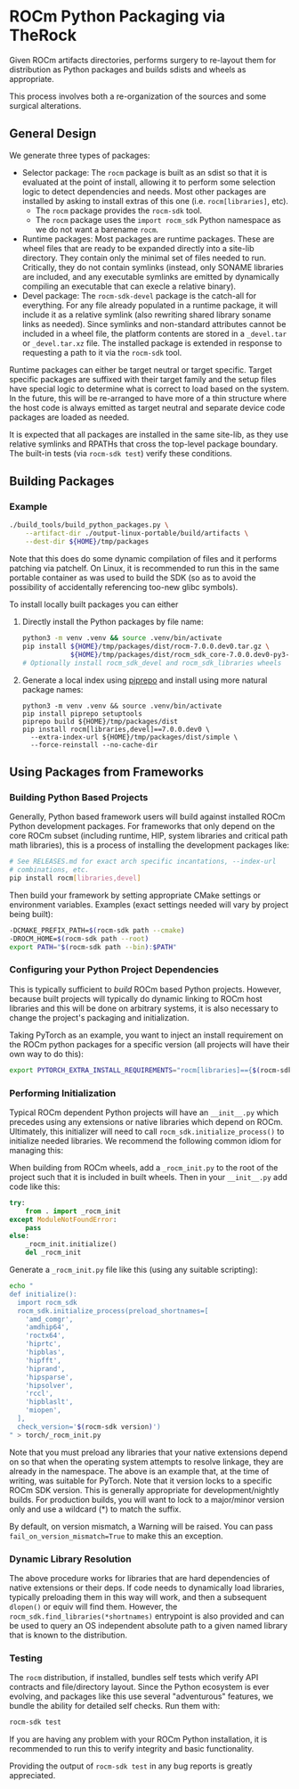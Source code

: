 # ROCm Python Packaging via TheRock

Given ROCm artifacts directories, performs surgery to re-layout them for
distribution as Python packages and builds sdists and wheels as appropriate.

This process involves both a re-organization of the sources and some surgical
alterations.

## General Design

We generate three types of packages:

- Selector package: The `rocm` package is built as an sdist so that it is
  evaluated at the point of install, allowing it to perform some selection logic
  to detect dependencies and needs. Most other packages are installed by
  asking to install extras of this one (i.e. `rocm[libraries]`, etc).
  - The `rocm` package provides the `rocm-sdk` tool.
  - The `rocm` package uses the `import rocm_sdk` Python namespace as we do
    not want a barename `rocm`.
- Runtime packages: Most packages are runtime packages. These are wheel files
  that are ready to be expanded directly into a site-lib directory. They contain
  only the minimal set of files needed to run. Critically, they do not contain
  symlinks (instead, only SONAME libraries are included, and any executable
  symlinks are emitted by dynamically compiling an executable that can execle
  a relative binary).
- Devel package: The `rocm-sdk-devel` package is the catch-all for everything.
  For any file already populated in a runtime package, it will include it as
  a relative symlink (also rewriting shared library soname links as needed).
  Since symlinks and non-standard attributes cannot be included in a wheel file,
  the platform contents are stored in a `_devel.tar` or `_devel.tar.xz` file.
  The installed package is extended in response to requesting a path to it
  via the `rocm-sdk` tool.

Runtime packages can either be target neutral or target specific. Target specific
packages are suffixed with their target family and the setup files have special logic
to determine what is correct to load based on the system. In the future, this
will be re-arranged to have more of a thin structure where the host code is
always emitted as target neutral and separate device code packages are loaded
as needed.

It is expected that all packages are installed in the same site-lib, as they use
relative symlinks and RPATHs that cross the top-level package boundary. The
built-in tests (via `rocm-sdk test`) verify these conditions.

## Building Packages

### Example

```bash
./build_tools/build_python_packages.py \
    --artifact-dir ./output-linux-portable/build/artifacts \
    --dest-dir ${HOME}/tmp/packages
```

Note that this does do some dynamic compilation of files and it performs
patching via patchelf. On Linux, it is recommended to run this in the same
portable container as was used to build the SDK (so as to avoid the possibility
of accidentally referencing too-new glibc symbols).

To install locally built packages you can either

1. Directly install the Python packages by file name:

   ```bash
   python3 -m venv .venv && source .venv/bin/activate
   pip install ${HOME}/tmp/packages/dist/rocm-7.0.0.dev0.tar.gz \
               ${HOME}/tmp/packages/dist/rocm_sdk_core-7.0.0.dev0-py3-none-linux_x86_64.whl
   # Optionally install rocm_sdk_devel and rocm_sdk_libraries wheels
   ```

1. Generate a local index using [piprepo](https://pypi.org/project/piprepo/) and
   install using more natural package names:

   ```
   python3 -m venv .venv && source .venv/bin/activate
   pip install piprepo setuptools
   piprepo build ${HOME}/tmp/packages/dist
   pip install rocm[libraries,devel]==7.0.0.dev0 \
     --extra-index-url ${HOME}/tmp/packages/dist/simple \
     --force-reinstall --no-cache-dir
   ```

## Using Packages from Frameworks

### Building Python Based Projects

Generally, Python based framework users will build against installed ROCm
Python development packages. For frameworks that only depend on the core ROCm
subset (including runtime, HIP, system libraries and critical path math
libraries), this is a process of installing the development packages like:

```bash
# See RELEASES.md for exact arch specific incantations, --index-url
# combinations, etc.
pip install rocm[libraries,devel]
```

Then build your framework by setting appropriate CMake settings or environment
variables. Examples (exact settings needed will vary by project being built):

```bash
-DCMAKE_PREFIX_PATH=$(rocm-sdk path --cmake)
-DROCM_HOME=$(rocm-sdk path --root)
export PATH="$(rocm-sdk path --bin):$PATH"
```

### Configuring your Python Project Dependencies

This is typically sufficient to *build* ROCm based Python projects. However,
because built projects will typically do dynamic linking to ROCm host libraries
and this will be done on arbitrary systems, it is also necessary to change the
project's packaging and initialization.

Taking PyTorch as an example, you want to inject an install requirement on
the ROCm python packages for a specific version (all projects will have their
own way to do this):

```bash
export PYTORCH_EXTRA_INSTALL_REQUIREMENTS="rocm[libraries]=={$(rocm-sdk version)}"
```

### Performing Initialization

Typical ROCm dependent Python projects will have an `__init__.py` which precedes
using any extensions or native libraries which depend on ROCm. Ultimately,
this initializer will need to call `rocm_sdk.initialize_process()` to initialize
needed libraries. We recommend the following common idiom for managing this:

When building from ROCm wheels, add a `_rocm_init.py` to the root of the
project such that it is included in built wheels. Then in your `__init__.py`
add code like this:

```python
try:
    from . import _rocm_init
except ModuleNotFoundError:
    pass
else:
    _rocm_init.initialize()
    del _rocm_init
```

Generate a `_rocm_init.py` file like this (using any suitable scripting):

```bash
echo "
def initialize():
  import rocm_sdk
  rocm_sdk.initialize_process(preload_shortnames=[
    'amd_comgr',
    'amdhip64',
    'roctx64',
    'hiprtc',
    'hipblas',
    'hipfft',
    'hiprand',
    'hipsparse',
    'hipsolver',
    'rccl',
    'hipblaslt',
    'miopen',
  ],
  check_version='$(rocm-sdk version)')
" > torch/_rocm_init.py
```

Note that you must preload any libraries that your native extensions depend on
so that when the operating system attempts to resolve linkage, they are already
in the namespace. The above is an example that, at the time of writing, was
suitable for PyTorch. Note that it version locks to a specific ROCm SDK version.
This is generally appropriate for development/nightly builds. For production
builds, you will want to lock to a major/minor version only and use a wildcard
(\*) to match the suffix.

By default, on version mismatch, a Warning will be raised. You can pass
`fail_on_version_mismatch=True` to make this an exception.

### Dynamic Library Resolution

The above procedure works for libraries that are hard dependencies of native
extensions or their deps. If code needs to dynamically load libraries, typically
preloading them in this way will work, and then a subsequent `dlopen()` or
equiv will find them. However, the `rocm_sdk.find_libraries(*shortnames)`
entrypoint is also provided and can be used to query an OS independent
absolute path to a given named library that is known to the distribution.

### Testing

The `rocm` distribution, if installed, bundles self tests which verify
API contracts and file/directory layout. Since the Python ecosystem is ever
evolving, and packages like this use several "adventurous" features, we
bundle the ability for detailed self checks. Run them with:

```bash
rocm-sdk test
```

If you are having any problem with your ROCm Python installation, it is
recommended to run this to verify integrity and basic functionality.

Providing the output of `rocm-sdk test` in any bug reports is greatly
appreciated.
